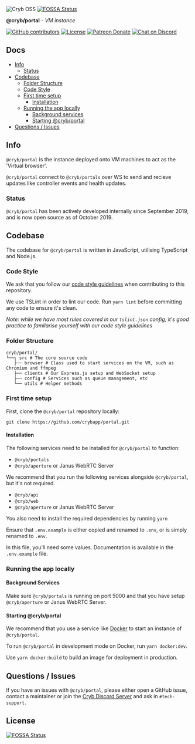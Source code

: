 ![Cryb OSS](.github/portal-icon.png "@cryb/portal Logo")
[![FOSSA Status](https://app.fossa.com/api/projects/git%2Bgithub.com%2Fcrybapp%2Fportal.svg?type=shield)](https://app.fossa.com/projects/git%2Bgithub.com%2Fcrybapp%2Fportal?ref=badge_shield)

**@cryb/portal** - _VM instance_

[![GitHub contributors](https://img.shields.io/github/contributors/crybapp/portal)](https://github.com/crybapp/portal/graphs/contributors) [![License](https://img.shields.io/github/license/crybapp/portal)](https://github.com/crybapp/portal/blob/master/LICENSE) [![Patreon Donate](https://img.shields.io/badge/donate-Patreon-red.svg)](https://patreon.com/cryb) [![Chat on Discord](https://discord.com/api/guilds/594942455749672983/widget.png)](https://discord.gg/xdhEgD5)

## Docs

* [Info](#info)
  * [Status](#status)
* [Codebase](#codebase)
  * [Folder Structure](#folder-structure)
  * [Code Style](#code-style)
  * [First time setup](#first-time-setup)
    * [Installation](#installation)
  * [Running the app locally](#running-the-app-locally)
    * [Background services](#background-services)
    * [Starting @cryb/portal](#starting-@cryb/portal)
* [Questions / Issues](#questions--issues)

## Info

`@cryb/portal` is the instance deployed onto VM machines to act as the 'Virtual browser'.

`@cryb/portal` connect to `@cryb/portals` over WS to send and recieve updates like controller events and health updates.

### Status

`@cryb/portal` has been actively developed internally since September 2019, and is now open source as of October 2019.

## Codebase

The codebase for `@cryb/portal` is written in JavaScript, utilising TypeScript and Node.js.

### Code Style

We ask that you follow our [code style guidelines](https://github.com/crybapp/library/blob/master/code-style/STYLE.md) when contributing to this repository.

We use TSLint in order to lint our code. Run `yarn lint` before committing any code to ensure it's clean.

*Note: while we have most rules covered in our `tslint.json` config, it's good practice to familarise yourself with our code style guidelines*

### Folder Structure

```
cryb/portal/
└──┐ src # The core source code
   ├── browser # Class used to start services on the VM, such as Chromium and ffmpeg
   ├── clients # Our Express.js setup and WebSocket setup
   ├── config # Services such as queue management, etc
   └── utils # Helper methods
```

### First time setup

First, clone the `@cryb/portal` repository locally:

```
git clone https://github.com/crybapp/portal.git
```

#### Installation

The following services need to be installed for `@cryb/portal` to function:

* `@cryb/portals`
* `@cryb/aperture` or Janus WebRTC Server

We recommend that you run the following services alongside `@cryb/portal`, but it's not required.

* `@cryb/api`
* `@cryb/web`
* `@cryb/aperture` or Janus WebRTC Server

You also need to install the required dependencies by running `yarn`

Ensure that `.env.example` is either copied and renamed to `.env`, or is simply renamed to `.env`.

In this file, you'll need some values. Documentation is available in the `.env.example` file.

### Running the app locally

#### Background Services

Make sure `@cryb/portals` is running on port 5000 and that you have setup `@cryb/aperture` or Janus WebRTC Server.

#### Starting @cryb/portal

We recommend that you use a service like [Docker](https://docker.com) to start an instance of `@cryb/portal`.

To run `@cryb/portal` in development mode on Docker, run `yarn docker:dev`.

Use `yarn docker:build` to build an image for deployment in production.

## Questions / Issues

If you have an issues with `@cryb/portal`, please either open a GitHub issue, contact a maintainer or join the [Cryb Discord Server](https://discord.gg/xdhEgD5) and ask in `#tech-support`.


## License
[![FOSSA Status](https://app.fossa.com/api/projects/git%2Bgithub.com%2Fcrybapp%2Fportal.svg?type=large)](https://app.fossa.com/projects/git%2Bgithub.com%2Fcrybapp%2Fportal?ref=badge_large)